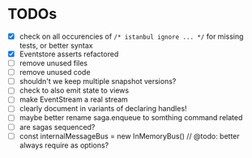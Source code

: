 # TODOs

- [x] check on all occurencies of `/* istanbul ignore ... */` for missing tests, or better syntax
- [x] Eventstore asserts refactored
- [ ] remove unused files
- [ ] remove unused code
- [ ] shouldn't we keep multiple snapshot versions?
- [ ] check to also emit state to views
- [ ] make EventStream a real stream
- [ ] clearly document in variants of declaring handles!
- [ ] maybe better rename saga.enqueue to somthing command related
- [ ] are sagas sequenced?
- [ ] const internalMessageBus = new InMemoryBus() // @todo: better always require as options?
